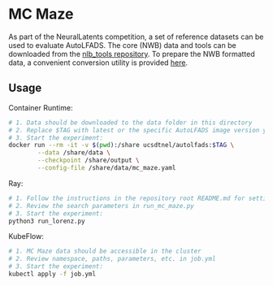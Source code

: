# MC Maze

As part of the NeuralLatents competition, a set of reference datasets can be used to evaluate AutoLFADS. The core (NWB) data and tools can be downloaded from the [nlb_tools repository](https://github.com/neurallatents/nlb_tools#other-resources). To prepare the NWB formatted data, a convenient conversion utility is provided [here](https://github.com/neurallatents/nlb_tools/blob/main/examples/baselines/autolfads/lfads_data_prep.py).

## Usage

Container Runtime:

```bash
# 1. Data should be downloaded to the data folder in this directory
# 2. Replace $TAG with latest or the specific AutoLFADS image version you want to run
# 3. Start the experiment:
docker run --rm -it -v $(pwd):/share ucsdtnel/autolfads:$TAG \
        --data /share/data \
        --checkpoint /share/output \
        --config-file /share/data/mc_maze.yaml
```

Ray:

```bash
# 1. Follow the instructions in the repository root README.md for setting up your AutoLFADS cluster
# 2. Review the search parameters in run_mc_maze.py
# 3. Start the experiment:
python3 run_lorenz.py
```

KubeFlow:

```bash
# 1. MC Maze data should be accessible in the cluster
# 2. Review namespace, paths, parameters, etc. in job.yml
# 3. Start the experiment:
kubectl apply -f job.yml
```
